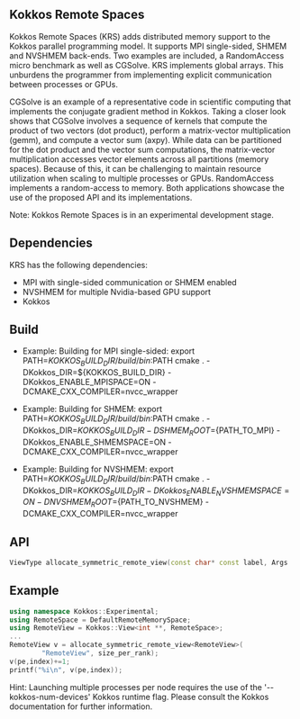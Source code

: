 ## Kokkos Remote Spaces

Kokkos Remote Spaces (KRS) adds distributed memory support to the Kokkos parallel programming model. It supports MPI single-sided, SHMEM and NVSHMEM back-ends. Two examples are included, a RandomAccess micro benchmark as well as CGSolve. KRS implements global arrays. This unburdens the programmer from implementing explicit communication between processes or GPUs.

CGSolve is an example of a representative code in scientific computing that implements the conjugate gradient method in Kokkos. Taking a closer look shows that CGSolve involves a sequence of kernels that compute the product of two vectors (dot product), perform a matrix-vector multiplication (gemm), and compute a vector sum (axpy). While data can be partitioned for the dot product and the vector sum computations, the matrix-vector multiplication accesses vector elements across all partitions (memory spaces). Because of this, it can be challenging to maintain resource utilization when scaling to multiple processes or GPUs. RandomAccess implements a random-access to memory. Both applications showcase the use of the proposed API and its implementations.

Note: Kokkos Remote Spaces is in an experimental development stage.

## Dependencies

KRS has the following dependencies:

- MPI with single-sided communication or SHMEM enabled
- NVSHMEM for multiple Nvidia-based GPU support
- Kokkos

## Build

- Example: Building for MPI single-sided: export PATH=${KOKKOS_BUILD_DIR}/build/bin:$PATH cmake . -DKokkos_DIR=${KOKKOS_BUILD_DIR} -DKokkos_ENABLE_MPISPACE=ON -DCMAKE_CXX_COMPILER=nvcc_wrapper

- Example: Building for SHMEM: export PATH=${KOKKOS_BUILD_DIR}/build/bin:$PATH cmake . -DKokkos_DIR=${KOKKOS_BUILD_DIR} -DSHMEM_ROOT=${PATH_TO_MPI} -DKokkos_ENABLE_SHMEMSPACE=ON -DCMAKE_CXX_COMPILER=nvcc_wrapper

- Example: Building for NVSHMEM: export PATH=${KOKKOS_BUILD_DIR}/build/bin:$PATH cmake . -DKokkos_DIR=${KOKKOS_BUILD_DIR} -DKokkos_ENABLE_NVSHMEMSPACE=ON -DNVSHMEM_ROOT=${PATH_TO_NVSHMEM} -DCMAKE_CXX_COMPILER=nvcc_wrapper

## API

```C++
ViewType allocate_symmetric_remote_view(const char* const label, Args ... args)
```

## Example

```C++
using namespace Kokkos::Experimental;
using RemoteSpace = DefaultRemoteMemorySpace;
using RemoteView = Kokkos::View<int **, RemoteSpace>;
...
RemoteView v = allocate_symmetric_remote_view<RemoteView>(
        "RemoteView", size_per_rank);
v(pe,index)+=1;
printf("%i\n", v(pe,index));
```

Hint: Launching multiple processes per node requires the use of the '--kokkos-num-devices' Kokkos runtime flag. Please consult the Kokkos documentation for further information.

